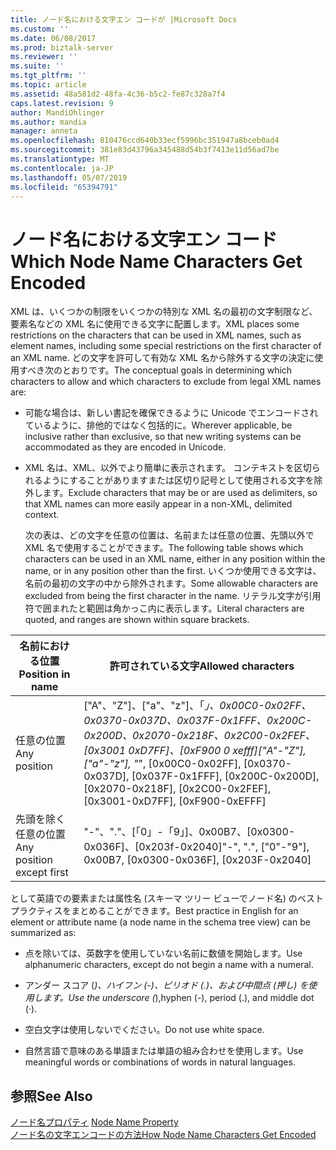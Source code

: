 ```yaml
---
title: ノード名における文字エン コードが |Microsoft Docs
ms.custom: ''
ms.date: 06/08/2017
ms.prod: biztalk-server
ms.reviewer: ''
ms.suite: ''
ms.tgt_pltfrm: ''
ms.topic: article
ms.assetid: 48a581d2-48fa-4c36-b5c2-fe87c328a7f4
caps.latest.revision: 9
author: MandiOhlinger
ms.author: mandia
manager: anneta
ms.openlocfilehash: 810476ccd640b33ecf5996bc351947a8bceb0ad4
ms.sourcegitcommit: 381e83d43796a345488d54b3f7413e11d56ad7be
ms.translationtype: MT
ms.contentlocale: ja-JP
ms.lasthandoff: 05/07/2019
ms.locfileid: "65394791"
---
```

# <a name="which-node-name-characters-get-encoded"></a><span data-ttu-id="feead-102">ノード名における文字エン コード</span><span class="sxs-lookup"><span data-stu-id="feead-102">Which Node Name Characters Get Encoded</span></span>
<span data-ttu-id="feead-103">XML は、いくつかの制限をいくつかの特別な XML 名の最初の文字制限など、要素名などの XML 名に使用できる文字に配置します。</span><span class="sxs-lookup"><span data-stu-id="feead-103">XML places some restrictions on the characters that can be used in XML names, such as element names, including some special restrictions on the first character of an XML name.</span></span> <span data-ttu-id="feead-104">どの文字を許可して有効な XML 名から除外する文字の決定に使用すべき次のとおりです。</span><span class="sxs-lookup"><span data-stu-id="feead-104">The conceptual goals in determining which characters to allow and which characters to exclude from legal XML names are:</span></span>  
  
- <span data-ttu-id="feead-105">可能な場合は、新しい書記を確保できるように Unicode でエンコードされているように、排他的ではなく包括的に。</span><span class="sxs-lookup"><span data-stu-id="feead-105">Wherever applicable, be inclusive rather than exclusive, so that new writing systems can be accommodated as they are encoded in Unicode.</span></span>  
  
- <span data-ttu-id="feead-106">XML 名は、XML、以外でより簡単に表示されます。 コンテキストを区切られるようにすることがありますまたは区切り記号として使用される文字を除外します。</span><span class="sxs-lookup"><span data-stu-id="feead-106">Exclude characters that may be or are used as delimiters, so that XML names can more easily appear in a non-XML, delimited context.</span></span>  
  
  <span data-ttu-id="feead-107">次の表は、どの文字を任意の位置は、名前または任意の位置、先頭以外で XML 名で使用することができます。</span><span class="sxs-lookup"><span data-stu-id="feead-107">The following table shows which characters can be used in an XML name, either in any position within the name, or in any position other than the first.</span></span> <span data-ttu-id="feead-108">いくつか使用できる文字は、名前の最初の文字の中から除外されます。</span><span class="sxs-lookup"><span data-stu-id="feead-108">Some allowable characters are excluded from being the first character in the name.</span></span> <span data-ttu-id="feead-109">リテラル文字が引用符で囲まれたと範囲は角かっこ内に表示します。</span><span class="sxs-lookup"><span data-stu-id="feead-109">Literal characters are quoted, and ranges are shown within square brackets.</span></span>  
  
|<span data-ttu-id="feead-110">名前における位置</span><span class="sxs-lookup"><span data-stu-id="feead-110">Position in name</span></span>|<span data-ttu-id="feead-111">許可されている文字</span><span class="sxs-lookup"><span data-stu-id="feead-111">Allowed characters</span></span>|  
|----------------------|------------------------|  
|<span data-ttu-id="feead-112">任意の位置</span><span class="sxs-lookup"><span data-stu-id="feead-112">Any position</span></span>|<span data-ttu-id="feead-113">["A"、"Z"]、["a"、"z"]、「_」、0x00C0-0x02FF、0x0370-0x037D、0x037F-0x1FFF、0x200C-0x200D、0x2070-0x218F、0x2C00-0x2FEF、[0x3001 0xD7FF]、[0xF900 0 xefff]</span><span class="sxs-lookup"><span data-stu-id="feead-113">["A"-"Z"], ["a"-"z"], "_", [0x00C0-0x02FF], [0x0370-0x037D], [0x037F-0x1FFF], [0x200C-0x200D], [0x2070-0x218F], [0x2C00-0x2FEF], [0x3001-0xD7FF], [0xF900-0xEFFF]</span></span>|  
|<span data-ttu-id="feead-114">先頭を除く任意の位置</span><span class="sxs-lookup"><span data-stu-id="feead-114">Any position except first</span></span>|<span data-ttu-id="feead-115">"-"、"."、[「0」-「9」]、0x00B7、[0x0300-0x036F]、[0x203f-0x2040]</span><span class="sxs-lookup"><span data-stu-id="feead-115">"-", ".", ["0"-"9"], 0x00B7, [0x0300-0x036F], [0x203F-0x2040]</span></span>|  
  
 <span data-ttu-id="feead-116">として英語での要素または属性名 (スキーマ ツリー ビューでノード名) のベスト プラクティスをまとめることができます。</span><span class="sxs-lookup"><span data-stu-id="feead-116">Best practice in English for an element or attribute name (a node name in the schema tree view) can be summarized as:</span></span>  
  
-   <span data-ttu-id="feead-117">点を除いては、英数字を使用していない名前に数値を開始します。</span><span class="sxs-lookup"><span data-stu-id="feead-117">Use alphanumeric characters, except do not begin a name with a numeral.</span></span>  
  
-   <span data-ttu-id="feead-118">アンダー スコア (_)、ハイフン (-)、ピリオド (.)、および中間点 (押し) を使用します。</span><span class="sxs-lookup"><span data-stu-id="feead-118">Use the underscore (_),hyphen (-), period (.), and middle dot (·).</span></span>  
  
-   <span data-ttu-id="feead-119">空白文字は使用しないでください。</span><span class="sxs-lookup"><span data-stu-id="feead-119">Do not use white space.</span></span>  
  
-   <span data-ttu-id="feead-120">自然言語で意味のある単語または単語の組み合わせを使用します。</span><span class="sxs-lookup"><span data-stu-id="feead-120">Use meaningful words or combinations of words in natural languages.</span></span>  
  
## <a name="see-also"></a><span data-ttu-id="feead-121">参照</span><span class="sxs-lookup"><span data-stu-id="feead-121">See Also</span></span>  
 <span data-ttu-id="feead-122">[ノード名プロパティ](../core/node-name-property.md) </span><span class="sxs-lookup"><span data-stu-id="feead-122">[Node Name Property](../core/node-name-property.md) </span></span>  
 [<span data-ttu-id="feead-123">ノード名の文字エンコードの方法</span><span class="sxs-lookup"><span data-stu-id="feead-123">How Node Name Characters Get Encoded</span></span>](../core/how-node-name-characters-get-encoded.md)